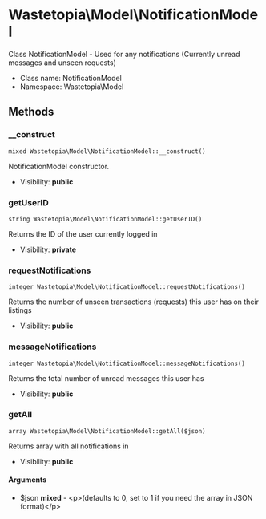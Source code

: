 Wastetopia\Model\NotificationModel
===============

Class NotificationModel - Used for any notifications (Currently unread messages and unseen requests)




* Class name: NotificationModel
* Namespace: Wastetopia\Model







Methods
-------


### __construct

    mixed Wastetopia\Model\NotificationModel::__construct()

NotificationModel constructor.



* Visibility: **public**




### getUserID

    string Wastetopia\Model\NotificationModel::getUserID()

Returns the ID of the user currently logged in



* Visibility: **private**




### requestNotifications

    integer Wastetopia\Model\NotificationModel::requestNotifications()

Returns the number of unseen transactions (requests) this user has on their listings



* Visibility: **public**




### messageNotifications

    integer Wastetopia\Model\NotificationModel::messageNotifications()

Returns the total number of unread messages this user has



* Visibility: **public**




### getAll

    array Wastetopia\Model\NotificationModel::getAll($json)

Returns array with all notifications in



* Visibility: **public**


#### Arguments
* $json **mixed** - &lt;p&gt;(defaults to 0, set to 1 if you need the array in JSON format)&lt;/p&gt;


